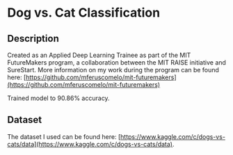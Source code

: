 # Dog vs. Cat Classification

## Description
Created as an Applied Deep Learning Trainee as part of the MIT FutureMakers program, a collaboration between the MIT RAISE initiative and SureStart. More information on my work during the program can be found here: [https://github.com/mferuscomelo/mit-futuremakers](https://github.com/mferuscomelo/mit-futuremakers)

Trained model to 90.86% accuracy.

## Dataset
The dataset I used can be found here: [https://www.kaggle.com/c/dogs-vs-cats/data](https://www.kaggle.com/c/dogs-vs-cats/data).